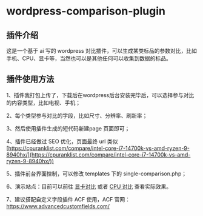 # wordpress-comparison-plugin

## 插件介绍

这是一个基于 ai 写的 wordpress 对比插件，可以生成某类标品的参数对比，比如手机、CPU、显卡等，当然也可以是其他任何可以收集到数据的标品。

## 插件使用方法

1、插件我打包上传了，下载后在wordpress后台安装完毕后，可以选择参与对比的内容类型，比如电视、手机；

2、每个类型参与对比的字段，比如尺寸、分辨率、刷新率；

3、然后使用插件生成的短代码新建page 页面即可；

4、插件已经做过 SEO 优化，页面最终 url 类似 [https://cpuranklist.com/compare/intel-core-i7-14700k-vs-amd-ryzen-9-8940hx/](https://cpuranklist.com/compare/intel-core-i7-14700k-vs-amd-ryzen-9-8940hx/))

5、插件前台界面控制，可以修改 templates 下的 single-comparison.php；

6、演示站点：目前可以前往 [显卡对比](https://cpuranklist.com/compare/allgpu) 或者 [CPU 对比](https://cpuranklist.com/compare/allcpu) 查看实际效果。

7、建议搭配自定义字段插件 ACF 使用，ACF 官网：https://www.advancedcustomfields.com/
